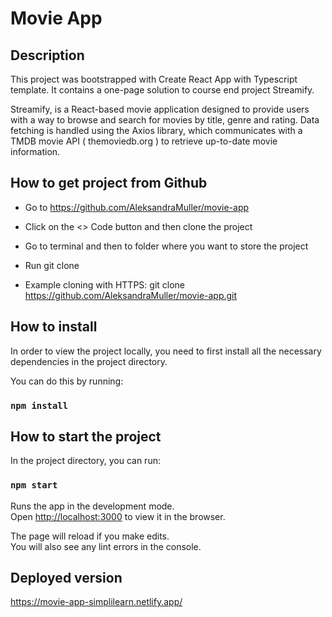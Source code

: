 # Movie App

## Description

This project was bootstrapped with Create React App with Typescript template. It contains a one-page solution to course end project Streamify.

Streamify, is a React-based movie application designed to provide users with a way to browse and search for movies by title, genre and rating. Data fetching is handled using the Axios library, which communicates with a TMDB movie API ( themoviedb.org ) to retrieve up-to-date movie information.

## How to get project from Github

- Go to https://github.com/AleksandraMuller/movie-app

- Click on the <> Code button and then clone the project

- Go to terminal and then to folder where you want to store the project

- Run git clone <paste the project you just cloned>

- Example cloning with HTTPS: git clone https://github.com/AleksandraMuller/movie-app.git

## How to install

In order to view the project locally, you need to first install all the necessary dependencies in the project directory.

You can do this by running:

### `npm install`

## How to start the project

In the project directory, you can run:

### `npm start`

Runs the app in the development mode.\
Open [http://localhost:3000](http://localhost:3000) to view it in the browser.

The page will reload if you make edits.\
You will also see any lint errors in the console.

## Deployed version

https://movie-app-simplilearn.netlify.app/
